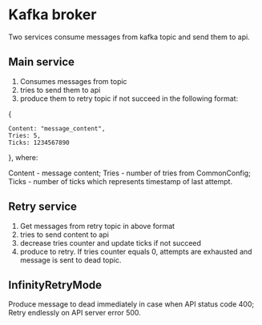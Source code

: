 ﻿# Kafka broker

Two services consume messages from kafka topic and send them to api.

## Main service

1) Consumes messages from topic 
2) tries to send them to api
3) produce them to retry topic if not succeed in the following format:

{

    Content: "message_content",
    Tries: 5,
    Ticks: 1234567890

},
where:

Content - message content; Tries - number of tries from CommonConfig; Ticks - number of ticks which represents timestamp of last attempt.

## Retry service

1) Get messages from retry topic in above format
2) tries to send content to api
3) decrease tries counter and update ticks if not succeed
4) produce to retry.
If tries counter equals 0, attempts are exhausted and message is sent to dead topic.

## InfinityRetryMode

Produce message to dead immediately in case when API status code 400;
Retry endlessly on API server error 500.